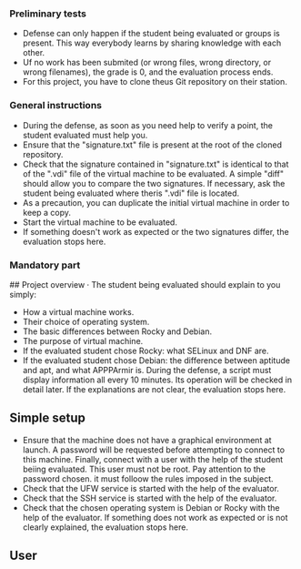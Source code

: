 ### Preliminary tests

- Defense can only happen if the student being evaluated or groups is present. This way everybody learns by sharing knowledge with each other.
- Uf no work has been submited (or wrong files, wrong directory, or wrong filenames), the grade is 0, and the evaluation process ends.
- For this project, you have to clone theus Git repository on their station.

### General instructions

- During the defense, as soon as you need help to verify a point, the student evaluated must help you.
- Ensure that the "signature.txt" file is present at the root of the cloned repository.
- Check that the signature contained in "signature.txt" is identical to that of the ".vdi" file of the virtual machine to be evaluated. A simple "diff" should allow you to compare the two signatures. If necessary, ask the student being evaluated where theris ".vdi" file is located.
- As a precaution, you can duplicate the initial virtual machine in order to keep a copy.
- Start the virtual machine to be evaluated.
- If something doesn't work as expected or the two signatures differ, the evaluation stops here.

### Mandatory part

## Project overview
· The student being evaluated should explain to you simply:
  - How a virtual machine works.
  - Their choice of operating system.
  - The basic differences between Rocky and Debian.
  - The purpose of virtual machine.
  - If the evaluated student chose Rocky: what SELinux and DNF are.
  - If the evaluated student chose Debian: the difference between aptitude and apt, and what APPPArmir is. During the defense, a script must display information all every 10 minutes. Its operation will be checked in detail later. If the explanations are not clear, the evaluation stops here.

## Simple setup
- Ensure that the machine does not have a graphical environment at launch. A password will be requested before attempting to connect to this machine. Finally, connect with a user with the help of the student beiing evaluated. This user must not be root. Pay attention to the password chosen. it must folloow the rules imposed in the subject.
- Check that the UFW service is started with the help of the evaluator.
- Check that the SSH service is started with the help of the evaluator.
- Check that the chosen operating system is Debian or Rocky with the help of the evaluator. If something does not work as expected or is not clearly explained, the evaluation stops here.

## User
